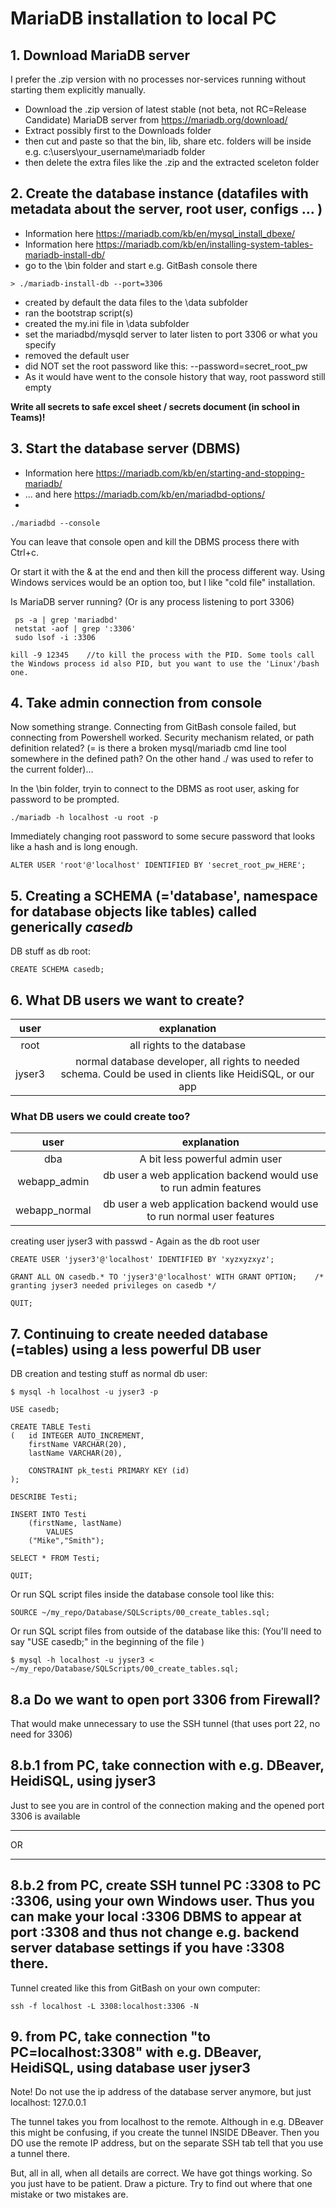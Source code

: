 # MariaDB installation to local PC

## 1. Download MariaDB server 

I prefer the .zip version with no processes nor-services running without starting them explicitly manually.

- Download the .zip version of latest stable (not beta, not RC=Release Candidate) MariaDB server from https://mariadb.org/download/ 
- Extract possibly first to the Downloads folder
- then cut and paste so that the bin, lib, share etc. folders will be inside e.g. c:\users\your_username\mariadb folder 
- then delete the extra files like the .zip and the extracted sceleton folder

## 2. Create the database instance (datafiles with metadata about the server, root user, configs ... )
- Information here https://mariadb.com/kb/en/mysql_install_dbexe/
- Information here https://mariadb.com/kb/en/installing-system-tables-mariadb-install-db/
- go to the \bin folder and start e.g. GitBash console there
```
> ./mariadb-install-db --port=3306
```
- created by default the data files to the \data subfolder
- ran the bootstrap script(s)
- created the my.ini file in \data subfolder
- set the mariadbd/mysqld server to later listen to port 3306 or what you specify
- removed the default user
- did NOT set the root password like this:     --password=secret_root_pw
- As it would have went to the console history that way, root password still empty

**Write all secrets to safe excel sheet / secrets document (in school in Teams)!**


## 3. Start the database server (DBMS)
- Information here https://mariadb.com/kb/en/starting-and-stopping-mariadb/
- ... and here https://mariadb.com/kb/en/mariadbd-options/
- 
```./mariadbd --console```

You can leave that console open and kill the DBMS process there with Ctrl+c.

Or start it with the & at the end and then kill the process different way. Using Windows services would be an option too, but I like "cold file" installation.

Is MariaDB server running? (Or is any process listening to port 3306)
```
 ps -a | grep 'mariadbd'
 netstat -aof | grep ':3306'
 sudo lsof -i :3306
```

```
kill -9 12345    //to kill the process with the PID. Some tools call the Windows process id also PID, but you want to use the 'Linux'/bash one.
```

## 4. Take admin connection from console

Now something strange. Connecting from GitBash console failed, but connecting from Powershell worked. Security mechanism related, or path definition related? (= is there a broken mysql/mariadb cmd line tool somewhere in the defined path? On the other hand ./ was used to refer to the current folder)...

In the \bin folder, tryin to connect to the DBMS as root user, asking for password to be prompted. 

```./mariadb -h localhost -u root -p```

Immediately changing root password to some secure password that looks like a hash and is long enough.

```
ALTER USER 'root'@'localhost' IDENTIFIED BY 'secret_root_pw_HERE';
```

## 5. Creating a SCHEMA (='database', namespace for database objects like tables) called generically   *casedb*

DB stuff as db root:
```
CREATE SCHEMA casedb;
```

## 6. What DB users we want to create?

| user | explanation |
| :--: | :-----: |
| root | all rights to the database |
| jyser3 | normal database developer, all rights to needed schema. Could be used in clients like HeidiSQL, or our app |

### What DB users we could create too?

| user | explanation |
| :--: | :-----: |
| dba | A bit less powerful admin user |
| webapp_admin | db user a web application backend would use to run admin features |
| webapp_normal | db user a web application backend would use to run normal user features |


creating user jyser3 with passwd - Again as the db root user
```
CREATE USER 'jyser3'@'localhost' IDENTIFIED BY 'xyzxyzxyz';

GRANT ALL ON casedb.* TO 'jyser3'@'localhost' WITH GRANT OPTION;    /* granting jyser3 needed privileges on casedb */

QUIT;
```  

## 7. Continuing to create needed database (=tables) using a less powerful DB user

DB creation and testing stuff as normal db user:
```
$ mysql -h localhost -u jyser3 -p

USE casedb;

CREATE TABLE Testi 
(	id INTEGER AUTO_INCREMENT, 
	firstName VARCHAR(20),
	lastName VARCHAR(20),

	CONSTRAINT pk_testi PRIMARY KEY (id) 
);

DESCRIBE Testi;

INSERT INTO Testi 
	(firstName, lastName) 
		VALUES
	("Mike","Smith");

SELECT * FROM Testi;

QUIT;
```
Or run SQL script files inside the database console tool like this:

```
SOURCE ~/my_repo/Database/SQLScripts/00_create_tables.sql;
```

Or run SQL script files from outside of the database like this:
(You'll need to say "USE casedb;" in the beginning of the file )

```
$ mysql -h localhost -u jyser3 < ~/my_repo/Database/SQLScripts/00_create_tables.sql;
```


## 8.a Do we want to open port 3306 from Firewall?

That would make unnecessary to use the SSH tunnel (that uses port 22, no need for 3306)

## 8.b.1 from PC, take connection with e.g. DBeaver, HeidiSQL, using jyser3

Just to see you are in control of the connection making and the opened port 3306 is available

---

OR

--- 


## 8.b.2 from PC, create SSH tunnel PC :3308 to PC :3306, using your own Windows user. Thus you can make your local :3306 DBMS to appear at port :3308 and thus not change e.g. backend server database settings if you have :3308 there.

Tunnel created like this from GitBash on your own computer:

```
ssh -f localhost -L 3308:localhost:3306 -N
```

## 9. from PC, take connection "to PC=localhost:3308" with e.g. DBeaver, HeidiSQL, using database user jyser3

Note! Do not use the ip address of the database server anymore, but just localhost:
 127.0.0.1

The tunnel takes you from localhost to the remote. Although in e.g. DBeaver this might be confusing, if you create the tunnel INSIDE DBeaver. Then you DO use the remote IP address, but on the separate SSH tab tell that you use a tunnel there.

But, all in all, when all details are correct. We have got things working. So you just have to be patient. Draw a picture. Try to find out where that one mistake or two mistakes are.



